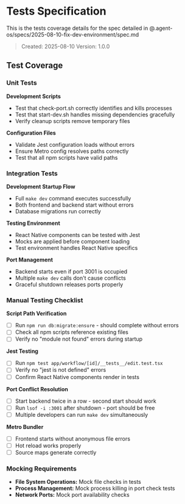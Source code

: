 # Tests Specification

This is the tests coverage details for the spec detailed in @.agent-os/specs/2025-08-10-fix-dev-environment/spec.md

> Created: 2025-08-10
> Version: 1.0.0

## Test Coverage

### Unit Tests

**Development Scripts**
- Test that check-port.sh correctly identifies and kills processes
- Test that start-dev.sh handles missing dependencies gracefully
- Verify cleanup scripts remove temporary files

**Configuration Files**
- Validate Jest configuration loads without errors
- Ensure Metro config resolves paths correctly
- Test that all npm scripts have valid paths

### Integration Tests

**Development Startup Flow**
- Full `make dev` command executes successfully
- Both frontend and backend start without errors
- Database migrations run correctly

**Testing Environment**
- React Native components can be tested with Jest
- Mocks are applied before component loading
- Test environment handles React Native specifics

**Port Management**
- Backend starts even if port 3001 is occupied
- Multiple `make dev` calls don't cause conflicts
- Graceful shutdown releases ports properly

### Manual Testing Checklist

**Script Path Verification**
- [ ] Run `npm run db:migrate:ensure` - should complete without errors
- [ ] Check all npm scripts reference existing files
- [ ] Verify no "module not found" errors during startup

**Jest Testing**
- [ ] Run `npm test app/workflow/[id]/__tests__/edit.test.tsx`
- [ ] Verify no "jest is not defined" errors
- [ ] Confirm React Native components render in tests

**Port Conflict Resolution**
- [ ] Start backend twice in a row - second start should work
- [ ] Run `lsof -i :3001` after shutdown - port should be free
- [ ] Multiple developers can run `make dev` simultaneously

**Metro Bundler**
- [ ] Frontend starts without anonymous file errors
- [ ] Hot reload works properly
- [ ] Source maps generate correctly

### Mocking Requirements

- **File System Operations:** Mock file checks in tests
- **Process Management:** Mock process killing in port check tests
- **Network Ports:** Mock port availability checks